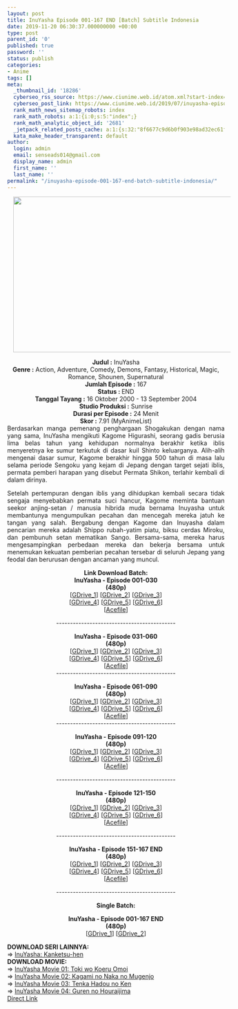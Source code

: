 ```yaml
---
layout: post
title: InuYasha Episode 001-167 END [Batch] Subtitle Indonesia
date: 2019-11-20 06:30:37.000000000 +00:00
type: post
parent_id: '0'
published: true
password: ''
status: publish
categories:
- Anime
tags: []
meta:
  _thumbnail_id: '18286'
  cyberseo_rss_source: https://www.ciunime.web.id/atom.xml?start-index=1801&max-results=150
  cyberseo_post_link: https://www.ciunime.web.id/2019/07/inuyasha-episode-001-167-end-batch.html
  rank_math_news_sitemap_robots: index
  rank_math_robots: a:1:{i:0;s:5:"index";}
  rank_math_analytic_object_id: '2681'
  _jetpack_related_posts_cache: a:1:{s:32:"8f6677c9d6b0f903e98ad32ec61f8deb";a:2:{s:7:"expires";i:1653790109;s:7:"payload";a:3:{i:0;a:1:{s:2:"id";i:26051;}i:1;a:1:{s:2:"id";i:26053;}i:2;a:1:{s:2:"id";i:26055;}}}}
  kata_make_header_transparent: default
author:
  login: admin
  email: senseads014@gmail.com
  display_name: admin
  first_name: ''
  last_name: ''
permalink: "/inuyasha-episode-001-167-end-batch-subtitle-indonesia/"
---
```

<div class="separator" style="clear: both; text-align: center;"><a href="https://1.bp.blogspot.com/-7FFEnnvjgh4/XR4FvIXvvOI/AAAAAAAAa6c/_2fvMA1kszEp9AdGl-qgy2QwFsks_yJ8wCLcBGAs/s1600/InuYasha.jpeg" imageanchor="1" style="margin-left: 1em; margin-right: 1em;"><img border="0" data-original-height="720" data-original-width="1280" height="360" src="{{ site.baseurl }}/assets/2019/11/InuYasha.jpeg" width="640" /></a></div>
<p>
<div style="text-align: center;"><b>Judul</b><b><b> </b>:</b> InuYasha</div>
<div style="text-align: center;"><b><b>Genre :</b></b> Action, Adventure, Comedy, Demons, Fantasy, Historical, Magic, Romance, Shounen, Supernatural</div>
<div style="text-align: center;"><b>Jumlah Episode :</b> 167<br /><b>Status :&nbsp;</b>END<br /><b>Tanggal Tayang :</b> 16 Oktober 2000 - 13 September 2004<br /><b>Studio Produksi :</b> Sunrise<br /><b>Durasi per Episode :</b> 24 Menit</div>
<div style="text-align: center;"><b>Skor :</b> 7.91 (MyAnimeList)</div>
<div style="text-align: center;"></div>
<div style="text-align: justify;">Berdasarkan manga pemenang penghargaan Shogakukan dengan nama yang sama, InuYasha mengikuti Kagome Higurashi, seorang gadis berusia lima belas tahun yang kehidupan normalnya berakhir ketika iblis menyeretnya ke sumur terkutuk di dasar kuil Shinto keluarganya. Alih-alih mengenai dasar sumur, Kagome berakhir hingga 500 tahun di masa lalu selama periode Sengoku yang kejam di Jepang dengan target sejati iblis, permata pemberi harapan yang disebut Permata Shikon, terlahir kembali di dalam dirinya.</p>
<p>Setelah pertempuran dengan iblis yang dihidupkan kembali secara tidak sengaja menyebabkan permata suci hancur, Kagome meminta bantuan seekor anjing-setan / manusia hibrida muda bernama Inuyasha untuk membantunya mengumpulkan pecahan dan mencegah mereka jatuh ke tangan yang salah. Bergabung dengan Kagome dan Inuyasha dalam pencarian mereka adalah Shippo rubah-yatim piatu, biksu cerdas Miroku, dan pembunuh setan mematikan Sango. Bersama-sama, mereka harus mengesampingkan perbedaan mereka dan bekerja bersama untuk menemukan kekuatan pemberian pecahan tersebar di seluruh Jepang yang feodal dan berurusan dengan ancaman yang muncul.</p></div>
<div style="text-align: justify;"></div>
<div style="text-align: justify;"></div>
<div style="text-align: center;"><b>Link Download Batch:</b></div>
<div style="text-align: center;">
<div style="text-align: center;"><b>InuYasha - Episode 001-030</b><br /><b>(480p)</b></div>
<div style="text-align: center;">[<a href="https://docs.google.com/uc?id=1IMRvJ_x9advcAPiYAFs_R2CvcgQDLD3-" target="_blank" rel="noopener">GDrive_1</a>] [<a href="https://drive.google.com/uc?export=download&amp;id=1Rhpt9RIQphjz80AihF4-toFZGrERN6Sj" target="_blank" rel="noopener">GDrive_2</a>] [<a href="https://drive.google.com/uc?id=1tA_SGfdZ5pBaoW_Uxtbxtu_Eyq9kceDb" target="_blank" rel="noopener">GDrive_3</a>]<br />[<a href="https://drive.google.com/uc?id=1uf95kE7lPoM3I_aY0auxE1cVAzle2KCJ" target="_blank" rel="noopener">GDrive_4</a>] [<a href="https://drive.google.com/uc?id=1P1NUPQ1qrzygqjjg4YVQVB9cVr7TDYxe" target="_blank" rel="noopener">GDrive_5</a>]&nbsp;[<a href="https://drive.google.com/uc?id=1FdT9WEwbK3qnd0tH_m8iDHihANJ3Yy8A" target="_blank" rel="noopener">GDrive_6</a>]<br />[<a href="https://acefile.co/f/10415995/kuso-inuyasha-eps-001-030-rar" target="_blank" rel="noopener">Acefile</a>]</p>
<p>-------------------------------------------</p>
</div>
</div>
<div style="text-align: center;"><b>InuYasha - Episode 031-060</b><br /><b>(480p)</b></div>
<div style="text-align: center;">[<a href="https://docs.google.com/uc?id=1SchZf5CGrwqNlE4y1RiU15Tou9r5ZvEA" target="_blank" rel="noopener">GDrive_1</a>] [<a href="https://drive.google.com/uc?export=download&amp;id=1byDsP8aCARDQ-Jk1gpOoNUv4yT8_7R0t" target="_blank" rel="noopener">GDrive_2</a>] [<a href="https://drive.google.com/uc?id=1WvvtUJjG_c-QiB1f3gawbKJORiTavqv6" target="_blank" rel="noopener">GDrive_3</a>]<br />[<a href="https://drive.google.com/uc?id=1bGalVLtrAqJNpL1E-JBz-zi6rvjZ2O59" target="_blank" rel="noopener">GDrive_4</a>] [<a href="https://drive.google.com/uc?id=1x9NJMKXmrCSqNSelt_K8pFyx1WmZUWge" target="_blank" rel="noopener">GDrive_5</a>]&nbsp;[<a href="https://drive.google.com/uc?id=1Gx1pqMrUg3Sh-lFEWcsMNMVtT4AXfH6O" target="_blank" rel="noopener">GDrive_6</a>]<br />[<a href="https://acefile.co/f/10415996/kuso-inuyasha-eps-031-060-rar" target="_blank" rel="noopener">Acefile</a>]</div>
<div style="text-align: center;">-------------------------------------------</p>
</div>
<div style="text-align: center;"><b>InuYasha - Episode 061-090</b><br /><b>(480p)</b><br />[<a href="https://docs.google.com/uc?id=11ocazNdy8D47wsrT5281x5Fj0kWC98J6" target="_blank" rel="noopener">GDrive_1</a>] [<a href="https://drive.google.com/uc?id=1epCYVT646e8iLnvDELymjUKcK2OLLOyi" target="_blank" rel="noopener">GDrive_2</a>] [<a href="https://drive.google.com/uc?id=1XUoJ34OlM9Vs31KtrP2eJ1uj1SmL2jHc" target="_blank" rel="noopener">GDrive_3</a>]<br />[<a href="https://drive.google.com/uc?id=1GcVuhr3WPh7oDjNqxEw6_ikHVEv-HQl0" target="_blank" rel="noopener">GDrive_4</a>] [<a href="https://drive.google.com/uc?id=1WSt2iSDIAU2sl9trcvEGhTeI6D7nrBiA" target="_blank" rel="noopener">GDrive_5</a>]&nbsp;[<a href="https://drive.google.com/uc?id=1gkwX2vNynR-CjAlx6Rh8kr-vueuD5CZb" target="_blank" rel="noopener">GDrive_6</a>]<br />[<a href="https://acefile.co/f/10416059/kuso-inuyasha-eps-061-090-rar" target="_blank" rel="noopener">Acefile</a>]</div>
<div style="text-align: center;">-------------------------------------------</p>
<p><b>InuYasha - Episode 091-120</b><br /><b>(480p)</b><br />[<a href="https://docs.google.com/uc?id=1ksAfmv2WA4hIaRUENX5ZiC8KJdF16QfY" target="_blank" rel="noopener">GDrive_1</a>] [<a href="https://drive.google.com/uc?export=download&amp;id=1tFzEUJnHem466Oja9mQJoEopBoz9fyHE" target="_blank" rel="noopener">GDrive_2</a>] [<a href="https://drive.google.com/uc?id=1fcIbtvS68oS1Gt7nANoTDv6C4a-yZvkD" target="_blank" rel="noopener">GDrive_3</a>]<br />[<a href="https://drive.google.com/uc?id=1qt2R-qTWtahatI_SW_lSiBXFhRUADJS3" target="_blank" rel="noopener">GDrive_4</a>] [<a href="https://drive.google.com/uc?id=1WEacwTtS7zmP7UtWAexEN0g3KcSeTB8Q" target="_blank" rel="noopener">GDrive_5</a>]&nbsp;[<a href="https://drive.google.com/uc?id=1d4AWqZHNtX1QUOVijYM1tix-Xt-EbOvf" target="_blank" rel="noopener">GDrive_6</a>]<br />[<a href="https://acefile.co/f/10416060/kuso-inuyasha-eps-091-120-rar" target="_blank" rel="noopener">Acefile</a>]</p>
<p>-------------------------------------------</p>
<p><b>InuYasha - Episode 121-150</b><br /><b>(480p)</b><br />[<a href="https://docs.google.com/uc?id=1K91YqCmSQO4CsoGGMxfBgDOYXkUfFaOE" target="_blank" rel="noopener">GDrive_1</a>] [<a href="https://docs.google.com/uc?id=1NYNcJZaoWlzNXYd6StY1UqPrRyPU7stp" target="_blank" rel="noopener">GDrive_2</a>] [<a href="https://drive.google.com/uc?id=1yHvo-qJndUkY_GcuexOCv-98zD1V-sLQ" target="_blank" rel="noopener">GDrive_3</a>]<br />[<a href="https://drive.google.com/uc?id=1K6MoCyPm8mgBlmUOlEAlqTXb6EHovDoC" target="_blank" rel="noopener">GDrive_4</a>] [<a href="https://drive.google.com/uc?id=141ly2FpCq9NNlCUP4mB-02IE0F8TdnAh" target="_blank" rel="noopener">GDrive_5</a>]&nbsp;[<a href="https://drive.google.com/uc?id=1fjb27hQNGClzvdRfpvw3OOQoLHTMt8pD" target="_blank" rel="noopener">GDrive_6</a>]<br />[<a href="https://acefile.co/f/10416171/kuso-inuyasha-eps-121-150-rar" target="_blank" rel="noopener">Acefile</a>]</p>
<p>-------------------------------------------</p>
<p><b>InuYasha - Episode 151-167 END</b><br /><b>(480p)</b><br />[<a href="https://drive.google.com/uc?export=download&amp;id=1-Jm5zFoaDAesgWaOrtl9xiZbbCvPm-5G" target="_blank" rel="noopener">GDrive_1</a>] [<a href="https://drive.google.com/uc?export=download&amp;id=11XRdFUZ8bOY3oCra1Q9-jMN126blLtmX" target="_blank" rel="noopener">GDrive_2</a>] [<a href="https://drive.google.com/uc?id=1i08rXSc5d5vQoSBxvmg3GMKX0XPMhrXp" target="_blank" rel="noopener">GDrive_3</a>]<br />[<a href="https://drive.google.com/uc?id=11hpTwQZn9Eis6hnB2449fkVoPshgcYXw" target="_blank" rel="noopener">GDrive_4</a>] [<a href="https://drive.google.com/uc?id=18hx5JacfXhLaaV1iIa33MnD0wkBZNwKy" target="_blank" rel="noopener">GDrive_5</a>]&nbsp;[<a href="https://drive.google.com/uc?id=1DrhBYQREu5QCkzQt1UA72qCTrkd6XISD" target="_blank" rel="noopener">GDrive_6</a>]<br />[<a href="https://acefile.co/f/10416173/kuso-inuyasha-eps-151-167-rar" target="_blank" rel="noopener">Acefile</a>]</p>
<p>-------------------------------------------</p>
<p><b>Single Batch:</b></p>
<p><b>InuYasha - Episode 001-167 END</b><br /><b>(480p)</b><br />[<a href="https://docs.google.com/uc?id=10b9zaW2uOLLQL9hhs27viskU75TNSwtj" target="_blank" rel="noopener">GDrive_1</a>] [<a href="https://drive.google.com/uc?export=download&amp;id=1VFzEuYO3QiR2hMoA0dmJcFqYBKOFMj-z" target="_blank" rel="noopener">GDrive_2</a>]
<div style="text-align: left;"></div>
<div style="text-align: left;"></div>
<div style="text-align: left;"><b>DOWNLOAD SERI LAINNYA:</b></div>
<div style="text-align: left;"></div>
<div style="text-align: left;">=&gt;&nbsp;<a href="https://www.ciunime.web.id/2019/07/inuyasha-kanketsu-hen-episode-01-26-end.html" target="_blank" rel="noopener">InuYasha: Kanketsu-hen</a></div>
<div style="text-align: left;"></div>
<div style="text-align: left;"><b>DOWNLOAD MOVIE:</b></div>
<div style="text-align: left;"></div>
<div style="text-align: left;">=&gt;&nbsp;<a href="https://www.ciunime.web.id/2019/01/inuyasha-movie-01-toki-wo-koeru-omoi.html" target="_blank" rel="noopener">InuYasha Movie 01: Toki wo Koeru Omoi</a></div>
<div style="text-align: left;">=&gt;&nbsp;<a href="https://www.ciunime.web.id/2019/01/inuyasha-movie-02-kagami-no-naka-no.html" target="_blank" rel="noopener">InuYasha Movie 02: Kagami no Naka no Mugenjo</a></div>
<div style="text-align: left;">=&gt;&nbsp;<a href="https://www.ciunime.web.id/2019/01/inuyasha-movie-03-tenka-hadou-no-ken.html" target="_blank" rel="noopener">InuYasha Movie 03: Tenka Hadou no Ken</a></div>
<div style="text-align: left;">=&gt;&nbsp;<a href="https://www.ciunime.web.id/2019/01/inuyasha-movie-04-guren-no-houraijima.html" target="_blank" rel="noopener">InuYasha Movie 04: Guren no Houraijima</a></div>
<div style="text-align: left;"></div>
</div>
<link rel="stylesheet" href="https://cdnjs.cloudflare.com/ajax/libs/font-awesome/4.7.0/css/font-awesome.min.css" />
<div class="divbtn"> <a href="https://handymansurrender.com/fihup8buzv?key=94550f7ce39444073321dde3b8782f97" class="btn"><i class="fa fa-download"></i> Direct Link</a> </div>
